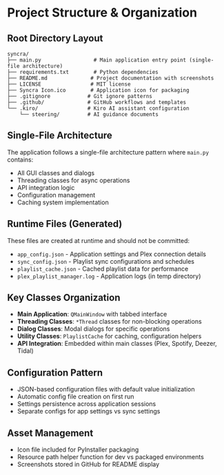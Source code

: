 # Project Structure & Organization

## Root Directory Layout
```
syncra/
├── main.py                 # Main application entry point (single-file architecture)
├── requirements.txt        # Python dependencies
├── README.md              # Project documentation with screenshots
├── LICENSE                # MIT license
├── Syncra Icon.ico        # Application icon for packaging
├── .gitignore            # Git ignore patterns
├── .github/              # GitHub workflows and templates
└── .kiro/                # Kiro AI assistant configuration
    └── steering/         # AI guidance documents
```

## Single-File Architecture
The application follows a single-file architecture pattern where `main.py` contains:
- All GUI classes and dialogs
- Threading classes for async operations
- API integration logic
- Configuration management
- Caching system implementation

## Runtime Files (Generated)
These files are created at runtime and should not be committed:
- `app_config.json` - Application settings and Plex connection details
- `sync_config.json` - Playlist sync configurations and schedules
- `playlist_cache.json` - Cached playlist data for performance
- `plex_playlist_manager.log` - Application logs (in temp directory)

## Key Classes Organization
- **Main Application**: `QMainWindow` with tabbed interface
- **Threading Classes**: `*Thread` classes for non-blocking operations
- **Dialog Classes**: Modal dialogs for specific operations
- **Utility Classes**: `PlaylistCache` for caching, configuration helpers
- **API Integration**: Embedded within main classes (Plex, Spotify, Deezer, Tidal)

## Configuration Pattern
- JSON-based configuration files with default value initialization
- Automatic config file creation on first run
- Settings persistence across application sessions
- Separate configs for app settings vs sync settings

## Asset Management
- Icon file included for PyInstaller packaging
- Resource path helper function for dev vs packaged environments
- Screenshots stored in GitHub for README display